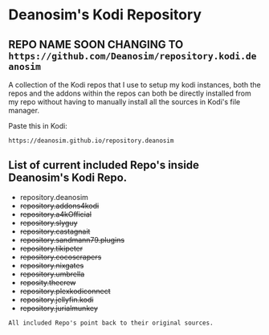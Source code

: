 # Deanosim's Kodi Repository

## REPO NAME SOON CHANGING TO `https://github.com/Deanosim/repository.kodi.deanosim`

A collection of the Kodi repos that I use to setup my kodi instances, both the repos and the addons within the repos can both be directly installed from my repo without having to manually install all the sources in Kodi's file manager.

Paste this in Kodi:

```text
https://deanosim.github.io/repository.deanosim
```

## List of current included Repo's inside Deanosim's Kodi Repo.

- repository.deanosim
- ~~repository.addons4kodi~~
- ~~repository.a4kOfficial~~
- ~~repository.slyguy~~
- ~~repository.castagnait~~
- ~~repository.sandmann79.plugins~~
- ~~repository.tikipeter~~
- ~~repository.cocoscrapers~~
- ~~repository.nixgates~~
- ~~repository.umbrella~~
- ~~reposity.thecrew~~
- ~~repository.plexkodiconnect~~
- ~~repository.jellyfin.kodi~~
- ~~repository.jurialmunkey~~

`All included Repo's point back to their original sources.`
